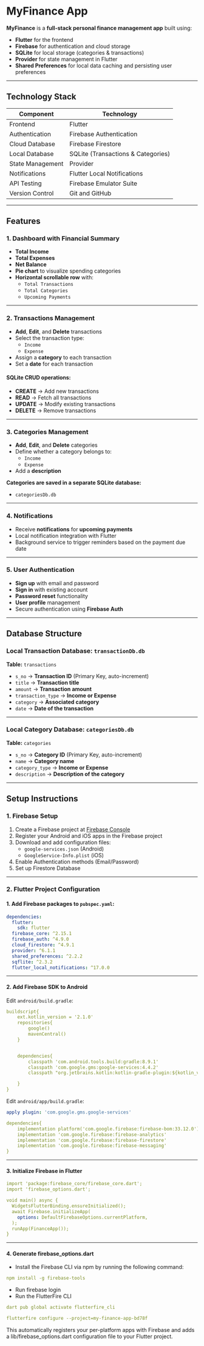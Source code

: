 # **MyFinance App**
**MyFinance** is a **full-stack personal finance management app** built using:
- **Flutter** for the frontend  
- **Firebase** for authentication and cloud storage  
- **SQLite** for local storage (categories & transactions)  
- **Provider** for state management in Flutter  
- **Shared Preferences** for local data caching and persisting user preferences  

---

## **Technology Stack**
| Component         | Technology                |
|------------------|---------------------------|
| Frontend         | Flutter                   |
| Authentication   | Firebase Authentication   |
| Cloud Database   | Firebase Firestore        |
| Local Database   | SQLite (Transactions & Categories) |
| State Management | Provider                  |
| Notifications    | Flutter Local Notifications |
| API Testing      | Firebase Emulator Suite   |
| Version Control  | Git and GitHub            |

---

## **Features**

### **1. Dashboard with Financial Summary**
- **Total Income**
- **Total Expenses**
- **Net Balance**
- **Pie chart** to visualize spending categories
- **Horizontal scrollable row** with:
  - `Total Transactions`
  - `Total Categories`
  - `Upcoming Payments`

---

### **2. Transactions Management**
- **Add**, **Edit**, and **Delete** transactions
- Select the transaction type:
  - `Income`
  - `Expense`
- Assign a **category** to each transaction
- Set a **date** for each transaction

#### **SQLite CRUD operations:**
- **CREATE** → Add new transactions  
- **READ** → Fetch all transactions  
- **UPDATE** → Modify existing transactions  
- **DELETE** → Remove transactions  

---

### **3. Categories Management**
- **Add**, **Edit**, and **Delete** categories
- Define whether a category belongs to:
  - `Income`
  - `Expense`
- Add a **description**

**Categories are saved in a separate SQLite database:**  
- `categoriesDb.db`

---

### **4. Notifications**
- Receive **notifications** for **upcoming payments**
- Local notification integration with Flutter
- Background service to trigger reminders based on the payment due date

---

### **5. User Authentication**
- **Sign up** with email and password  
- **Sign in** with existing account  
- **Password reset** functionality  
- **User profile** management  
- Secure authentication using **Firebase Auth**

---

## **Database Structure**

### **Local Transaction Database:** `transactionDb.db`

**Table:** `transactions`
- `s_no` → **Transaction ID** (Primary Key, auto-increment)  
- `title` → **Transaction title**  
- `amount` → **Transaction amount**  
- `transaction_type` → **Income or Expense**  
- `category` → **Associated category**  
- `date` → **Date of the transaction**  

---

### **Local Category Database:** `categoriesDb.db`

**Table:** `categories`
- `s_no` → **Category ID** (Primary Key, auto-increment)  
- `name` → **Category name**  
- `category_type` → **Income or Expense**  
- `description` → **Description of the category**

---

## **Setup Instructions**

### **1. Firebase Setup**
1. Create a Firebase project at [Firebase Console](https://console.firebase.google.com/)
2. Register your Android and iOS apps in the Firebase project
3. Download and add configuration files:
   - `google-services.json` (Android)
   - `GoogleService-Info.plist` (iOS)
4. Enable Authentication methods (Email/Password)
5. Set up Firestore Database

---

### **2. Flutter Project Configuration**

#### 1. Add Firebase packages to `pubspec.yaml`:
```yaml
dependencies:
  flutter:
    sdk: flutter
  firebase_core: ^2.15.1
  firebase_auth: ^4.9.0
  cloud_firestore: ^4.9.1
  provider: ^6.1.1
  shared_preferences: ^2.2.2
  sqflite: ^2.3.2
  flutter_local_notifications: ^17.0.0
```

---

#### 2. Add Firebase SDK to Android

Edit `android/build.gradle`:
```yaml
buildscript{
    ext.kotlin_version = '2.1.0'
    repositories{
        google()
        mavenCentral()
    }


    dependencies{
        classpath 'com.android.tools.build:gradle:8.9.1'
        classpath 'com.google.gms:google-services:4.4.2'
        classpath "org.jetbrains.kotlin:kotlin-gradle-plugin:${kotlin_version}"

    }
}
```

Edit `android/app/build.gradle`:
```yaml
apply plugin: 'com.google.gms.google-services'
```

```yaml
dependencies{
    implementation platform('com.google.firebase:firebase-bom:33.12.0')
    implementation 'com.google.firebase:firebase-analytics'
    implementation 'com.google.firebase:firebase-firestore'
    implementation 'com.google.firebase:firebase-messaging'
}
```

---

#### 3. Initialize Firebase in Flutter
```yaml
import 'package:firebase_core/firebase_core.dart';
import 'firebase_options.dart'; 

void main() async {
  WidgetsFlutterBinding.ensureInitialized();
  await Firebase.initializeApp(
    options: DefaultFirebaseOptions.currentPlatform,
  );
  runApp(FinanceApp());
}
```

---

#### 4. Generate firebase_options.dart

- Install the Firebase CLI via npm by running the following command:
```yaml
npm install -g firebase-tools
```

- Run firebase login
- Run the FlutterFire CLI
```yaml
dart pub global activate flutterfire_cli
```

```yaml
flutterfire configure --project=my-finance-app-bd78f
```
This automatically registers your per-platform apps with Firebase and adds a lib/firebase_options.dart configuration file to your Flutter project.

